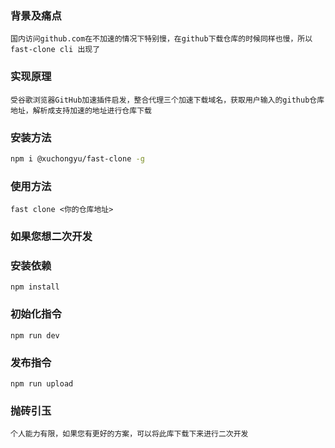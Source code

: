### 背景及痛点

    国内访问github.com在不加速的情况下特别慢，在github下载仓库的时候同样也慢，所以 fast-clone cli 出现了

### 实现原理

    受谷歌浏览器GitHub加速插件启发，整合代理三个加速下载域名，获取用户输入的github仓库地址，解析成支持加速的地址进行仓库下载

### 安装方法

```bash
npm i @xuchongyu/fast-clone -g
```

### 使用方法

```shell
fast clone <你的仓库地址>
```

### 如果您想二次开发

### 安装依赖

```shell
npm install
```

### 初始化指令

```shell
npm run dev
```

### 发布指令

```shell
npm run upload
```

### 抛砖引玉

    个人能力有限，如果您有更好的方案，可以将此库下载下来进行二次开发
